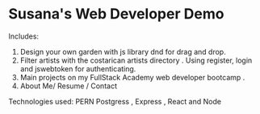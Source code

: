 # Susana's Web Developer Demo

Includes:

1. Design your own garden with js library dnd for drag and drop.
2. Filter artists with the costarican artists directory . Using register, login and jswebtoken for authenticating.
3. Main projects on my FullStack Academy web developer bootcamp .
4. About Me/ Resume / Contact 

Technologies used:
PERN
Postgress , Express , React and Node 
